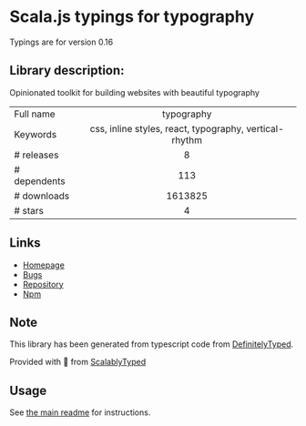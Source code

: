 
# Scala.js typings for typography

Typings are for version 0.16

## Library description:
Opinionated toolkit for building websites with beautiful typography

|                    |                 |
| ------------------ | :-------------: |
| Full name          | typography |
| Keywords           | css, inline styles, react, typography, vertical-rhythm |
| # releases         | 8 |
| # dependents       | 113 |
| # downloads        | 1613825 |
| # stars            | 4 |

## Links
- [Homepage](https://github.com/KyleAMathews/typography.js)
- [Bugs](https://github.com/KyleAMathews/typography.js/issues)
- [Repository](https://github.com/KyleAMathews/typography.js)
- [Npm](https://www.npmjs.com/package/typography)
    


## Note
This library has been generated from typescript code from [DefinitelyTyped](https://definitelytyped.org).

Provided with :purple_heart: from [ScalablyTyped](https://github.com/oyvindberg/ScalablyTyped)

## Usage
See [the main readme](../../readme.md) for instructions.


